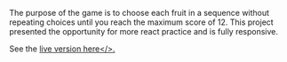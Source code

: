 The purpose of the game is to choose each fruit in a sequence without repeating choices until you reach the maximum score of 12. This project presented the opportunity for more react practice and is fully responsive.

See the <a href="https://amazing-cat-9102c8.netlify.app/">live version here</>.